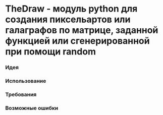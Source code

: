 # TheDraw - модуль python для создания пиксельартов или галаграфов по матрице, заданной функцией или сгенерированной при помощи random

### Идея

### Использование

### Требования

### Возможные ошибки
